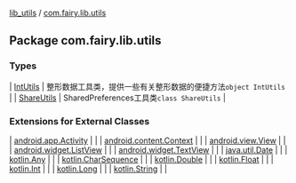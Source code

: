 [lib_utils](../index.md) / [com.fairy.lib.utils](./index.md)

## Package com.fairy.lib.utils

### Types

| [IntUtils](-int-utils/index.md) | 整形数据工具类，提供一些有关整形数据的便捷方法`object IntUtils` |
| [ShareUtils](-share-utils/index.md) | SharedPreferences工具类`class ShareUtils` |

### Extensions for External Classes

| [android.app.Activity](android.app.-activity/index.md) |  |
| [android.content.Context](android.content.-context/index.md) |  |
| [android.view.View](android.view.-view/index.md) |  |
| [android.widget.ListView](android.widget.-list-view/index.md) |  |
| [android.widget.TextView](android.widget.-text-view/index.md) |  |
| [java.util.Date](java.util.-date/index.md) |  |
| [kotlin.Any](kotlin.-any/index.md) |  |
| [kotlin.CharSequence](kotlin.-char-sequence/index.md) |  |
| [kotlin.Double](kotlin.-double/index.md) |  |
| [kotlin.Float](kotlin.-float/index.md) |  |
| [kotlin.Int](kotlin.-int/index.md) |  |
| [kotlin.Long](kotlin.-long/index.md) |  |
| [kotlin.String](kotlin.-string/index.md) |  |

